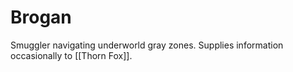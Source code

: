 # Brogan
Smuggler navigating underworld gray zones.
Supplies information occasionally to [[Thorn Fox]].
